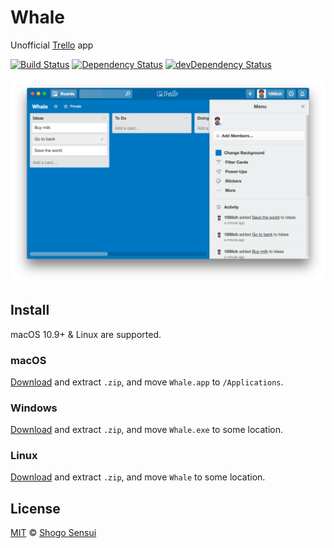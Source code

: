 # Whale

Unofficial [Trello](https://trello.com/) app

[![Build Status](https://travis-ci.org/1000ch/whale.svg?branch=master)](https://travis-ci.org/1000ch/whale)
[![Dependency Status](https://david-dm.org/1000ch/whale.svg)](https://david-dm.org/1000ch/whale)
[![devDependency Status](https://david-dm.org/1000ch/whale/dev-status.svg)](https://david-dm.org/1000ch/whale?type=dev)

![Whale demo](demo.png)

## Install

macOS 10.9+ & Linux are supported.

### macOS

[Download](https://github.com/1000ch/whale/releases) and extract `.zip`, and move `Whale.app` to `/Applications`.

### Windows

[Download](https://github.com/1000ch/whale/releases) and extract `.zip`, and move `Whale.exe` to some location.

### Linux

[Download](https://github.com/1000ch/whale/releases) and extract `.zip`, and move `Whale` to some location.

## License

[MIT](https://1000ch.mit-license.org) © [Shogo Sensui](https://github.com/1000ch)
